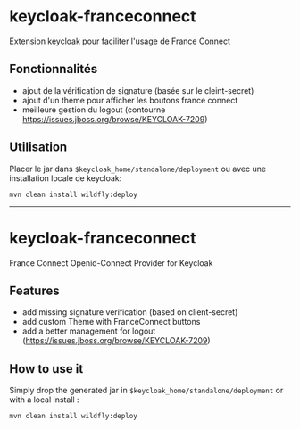 # keycloak-franceconnect

Extension keycloak pour faciliter l'usage de France Connect

## Fonctionnalités

* ajout de la vérification de signature (basée sur le cleint-secret)
* ajout d'un theme pour afficher les boutons france connect
* meilleure gestion du logout (contourne https://issues.jboss.org/browse/KEYCLOAK-7209)

## Utilisation

Placer le jar dans `$keycloak_home/standalone/deployment`
ou avec une installation locale de keycloak:

```
mvn clean install wildfly:deploy
```



---

# keycloak-franceconnect

France Connect Openid-Connect Provider for Keycloak

## Features

* add missing signature verification (based on client-secret)
* add custom Theme with FranceConnect buttons
* add a better management for logout (https://issues.jboss.org/browse/KEYCLOAK-7209)

## How to use it

Simply drop the generated jar in `$keycloak_home/standalone/deployment`
or with a local install :

```
mvn clean install wildfly:deploy
```
